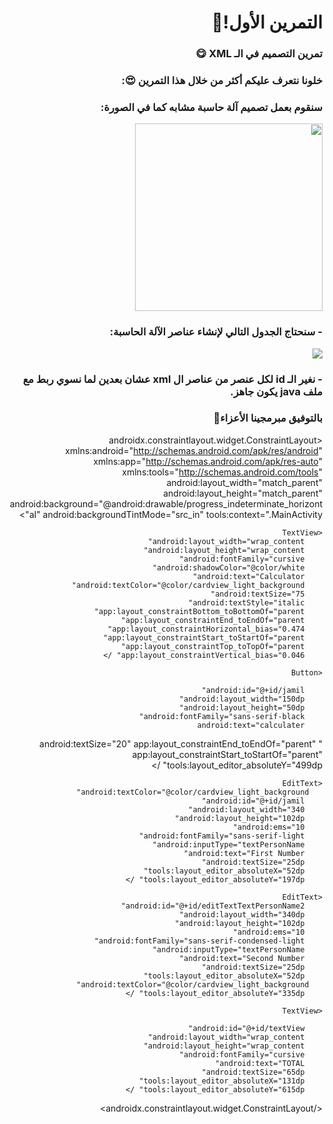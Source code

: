 <div dir = "rtl">
  
# التمرين الأول!🌟
### تمرين التصميم في الـ XML 😋
### خلونا نتعرف عليكم أكثر من خلال هذا التمرين 😍:
### سنقوم بعمل تصميم آلة حاسبة مشابه كما في الصورة:




<img src = "https://cdn.discordapp.com/attachments/740224779730157638/947947683614691469/unknown.png" width = "300 px" margin="auto"/>

  
  ### - سنحتاج الجدول التالي لإنشاء عناصر الآلة الحاسبة:
  <img src = "https://cdn.discordapp.com/attachments/740224779730157638/947949399114387576/table.png"/>
  
  ### - نغير الـ id لكل عنصر من عناصر ال xml عشان بعدين لما نسوي ربط مع ملف java يكون جاهز.
  
  ### بالتوفيق مبرمجينا الأعزاء🤗




<?xml version="1.0" encoding="utf-8"?>
<androidx.constraintlayout.widget.ConstraintLayout xmlns:android="http://schemas.android.com/apk/res/android"
    xmlns:app="http://schemas.android.com/apk/res-auto"
    xmlns:tools="http://schemas.android.com/tools"
    android:layout_width="match_parent"
    android:layout_height="match_parent"
    android:background="@android:drawable/progress_indeterminate_horizontal"
    android:backgroundTintMode="src_in"
    tools:context=".MainActivity">

    <TextView
        android:layout_width="wrap_content"
        android:layout_height="wrap_content"
        android:fontFamily="cursive"
        android:shadowColor="@color/white"
        android:text="Calculator"
        android:textColor="@color/cardview_light_background"
        android:textSize="75"
        android:textStyle="italic"
        app:layout_constraintBottom_toBottomOf="parent"
        app:layout_constraintEnd_toEndOf="parent"
        app:layout_constraintHorizontal_bias="0.474"
        app:layout_constraintStart_toStartOf="parent"
        app:layout_constraintTop_toTopOf="parent"
        app:layout_constraintVertical_bias="0.046" />

    <Button

        android:id="@+id/jamil"
        android:layout_width="150dp"
        android:layout_height="50dp"
        android:fontFamily="sans-serif-black"
        android:text="calculater
"
        android:textSize="20"
        app:layout_constraintEnd_toEndOf="parent"
        app:layout_constraintStart_toStartOf="parent"
        tools:layout_editor_absoluteY="499dp" />

    <EditText
       android:textColor="@color/cardview_light_background"
        android:id="@+id/jamil"
        android:layout_width="340"
        android:layout_height="102dp"
        android:ems="10"
        android:fontFamily="sans-serif-light"
        android:inputType="textPersonName"
        android:text="First Number"
        android:textSize="25dp"
        tools:layout_editor_absoluteX="52dp"
        tools:layout_editor_absoluteY="197dp" />

    <EditText
        android:id="@+id/editTextTextPersonName2"
        android:layout_width="340dp"
        android:layout_height="102dp"
        android:ems="10"
        android:fontFamily="sans-serif-condensed-light"
        android:inputType="textPersonName"
        android:text="Second Number"
        android:textSize="25dp"
        tools:layout_editor_absoluteX="52dp"
       android:textColor="@color/cardview_light_background"
        tools:layout_editor_absoluteY="335dp" />

    <TextView

        android:id="@+id/textView"
        android:layout_width="wrap_content"
        android:layout_height="wrap_content"
        android:fontFamily="cursive"
        android:text="TOTAL"
        android:textSize="65dp"
        tools:layout_editor_absoluteX="131dp"
        tools:layout_editor_absoluteY="615dp" />

</androidx.constraintlayout.widget.ConstraintLayout>